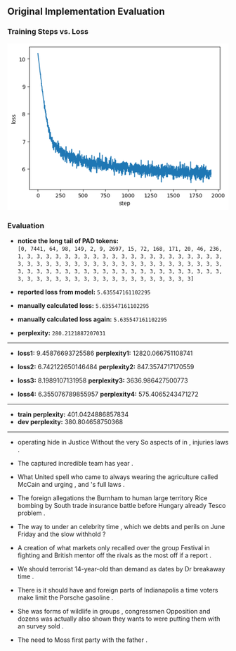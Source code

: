 ## Original Implementation Evaluation

### Training Steps vs. Loss
![Training Steps vs. Loss](./training_step_vs_loss.png)

### Evaluation

- **notice the long tail of PAD tokens:**  
   `[0, 7441, 64, 98, 149, 2, 9, 2697, 15, 72, 168, 171, 20, 46, 236, 1, 3, 3, 3, 3, 3, 3, 3, 3, 3, 3, 3, 3, 3, 3, 3, 3, 3, 3, 3, 3, 3, 3, 3, 3, 3, 3, 3, 3, 3, 3, 3, 3, 3, 3, 3, 3, 3, 3, 3, 3, 3, 3, 3, 3, 3, 3, 3, 3, 3, 3, 3, 3, 3, 3, 3, 3, 3, 3, 3, 3, 3, 3, 3, 3, 3, 3, 3, 3, 3, 3, 3, 3, 3, 3, 3, 3, 3, 3, 3, 3, 3, 3, 3, 3]`

- **reported loss from model:** `5.635547161102295`
- **manually calculated loss:** `5.635547161102295`
- **manually calculated loss again:** `5.635547161102295`
- **perplexity:** `280.2121887207031`
---
- **loss1:** 9.45876693725586
**perplexity1:** 12820.066751108741

- **loss2:** 6.742122650146484
**perplexity2:** 847.3574717170559

- **loss3:** 8.1989107131958
**perplexity3:** 3636.986427500773

- **loss4:** 6.355076789855957
**perplexity4:** 575.4065243471272

---
- **train perplexity:** 401.0424886857834
- **dev perplexity:** 380.804658750368
---
- <START> operating hide in Justice Without the very So aspects of <UNK> in <UNK> , injuries laws . <STOP>

- <START> The captured incredible team has year . <STOP>

- <START> What United spell who came to always wearing the agriculture called McCain and urging , and 's full laws . <STOP>
- <START> The foreign allegations the Burnham to human large territory Rice bombing by South trade insurance battle before Hungary already Tesco problem . <STOP>
- <START> The way to under an celebrity <UNK> time , which we debts and perils on June Friday and the slow withhold ? <STOP>
- <START> A creation of what markets only recalled over the group Festival in fighting and British mentor off the rivals as the most off if a report . <STOP>
- <START> We should terrorist 14-year-old than demand as dates by Dr breakaway time . <STOP>
- <START> There is it should have and foreign parts of Indianapolis a time voters make limit the Porsche gasoline . <STOP>
- <START> She was forms of wildlife in groups , congressmen Opposition and dozens was actually also shown they wants to were putting them with an survey sold <UNK> . <STOP>
- <START> The need to Moss first party with the father . <STOP>